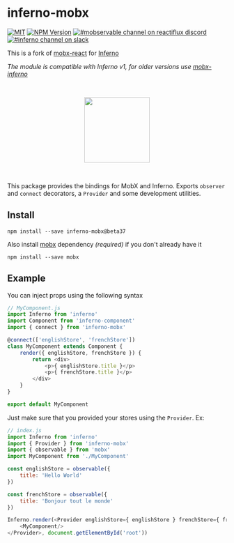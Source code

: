 # inferno-mobx

[![MIT](https://img.shields.io/npm/l/inferno.svg?style=flat-square)](https://github.com/trueadm/inferno/blob/master/LICENSE.md)
[![NPM Version](https://img.shields.io/npm/v/inferno-mobx.svg?style=flat-square)](https://www.npmjs.com/package/inferno-mobx)
[![#mobservable channel on reactiflux discord](https://img.shields.io/badge/discord-%23mobx%20%40reactiflux-blue.svg)](https://discord.gg/0ZcbPKXt5bYAa2J1)
[![#inferno channel on slack](https://img.shields.io/badge/slack-%23inferno%20%40infernojs-red.svg)](https://infernojs.slack.com)

This is a fork of [mobx-react](https://github.com/mobxjs/mobx-react) for [Inferno](https://github.com/trueadm/inferno)

*The module is compatible with Inferno v1, for older versions use [mobx-inferno](https://www.npmjs.com/package/mobx-inferno)*

<p>&nbsp;</p>
<p align="center"><img src="http://infernojs.org/img/inferno.png" width="150px"></p>
<p>&nbsp;</p>

This package provides the bindings for MobX and Inferno.
Exports `observer` and `connect` decorators, a `Provider` and some development utilities.

## Install

```
npm install --save inferno-mobx@beta37
```

Also install [mobx](https://github.com/mobxjs/mobx) dependency _(required)_ if you don't already have it

```
npm install --save mobx
```

## Example

You can inject props using the following syntax

```javascript
// MyComponent.js
import Inferno from 'inferno'
import Component from 'inferno-component'
import { connect } from 'inferno-mobx'

@connect(['englishStore', 'frenchStore'])
class MyComponent extends Component {
    render({ englishStore, frenchStore }) {
        return <div>
            <p>{ englishStore.title }</p>
            <p>{ frenchStore.title }</p>
        </div>
    }
}

export default MyComponent
```

Just make sure that you provided your stores using the `Provider`. Ex:

```javascript
// index.js
import Inferno from 'inferno'
import { Provider } from 'inferno-mobx'
import { observable } from 'mobx'
import MyComponent from './MyComponent'

const englishStore = observable({
    title: 'Hello World'
})

const frenchStore = observable({
    title: 'Bonjour tout le monde'
})

Inferno.render(<Provider englishStore={ englishStore } frenchStore={ frenchStore }>
    <MyComponent/>
</Provider>, document.getElementById('root'))
```
